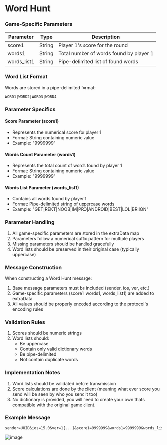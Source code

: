 # Word Hunt 

### Game-Specific Parameters

| Parameter    | Type    | Description                              |
|-------------|---------|------------------------------------------|
| score1      | String  | Player 1's score for the round           |
| words1      | String  | Total number of words found by player 1  |
| words_list1 | String  | Pipe-delimited list of found words       |

### Word List Format
Words are stored in a pipe-delimited format:
```
WORD1|WORD2|WORD3|WORD4
```

### Parameter Specifics

#### Score Parameter (score1)
- Represents the numerical score for player 1
- Format: String containing numeric value
- Example: "9999999"

#### Words Count Parameter (words1)
- Represents the total count of words found by player 1
- Format: String containing numeric value
- Example: "9999999"

#### Words List Parameter (words_list1)
- Contains all words found by player 1
- Format: Pipe-delimited string of uppercase words
- Example: "GET|REKT|NOOB|IM|PRO|ANDROID|BEST|LOL|BRIIQN"

### Parameter Handling
1. All game-specific parameters are stored in the extraData map
2. Parameters follow a numerical suffix pattern for multiple players
3. Missing parameters should be handled gracefully
4. Word lists should be preserved in their original case (typically uppercase)

### Message Construction
When constructing a Word Hunt message:
1. Base message parameters must be included (sender, ios, ver, etc.)
2. Game-specific parameters (score1, words1, words_list1) are added to extraData
3. All values should be properly encoded according to the protocol's encoding rules

### Validation Rules
1. Scores should be numeric strings
2. Word lists should:
   - Be uppercase
   - Contain only valid dictionary words
   - Be pipe-delimited
   - Not contain duplicate words

### Implementation Notes
1. Word lists should be validated before transmission
2. Score calculations are done by the client (meaning what ever score you send will be seen by who you send it too)
3. No dictionary is provided, you will need to create your own thats compatible with the original game client.
   




### Example Message
```
sender=UUID&ios=15.0&ver=1[...]&score1=9999999&words1=9999999&words_list1=GET|REKT|NOOB|IM|PRO|ANDROID|BEST|LOL|BRIIQN

```
![image](https://github.com/user-attachments/assets/c46c0dba-0c89-42b0-8f2b-2979baa59954)

